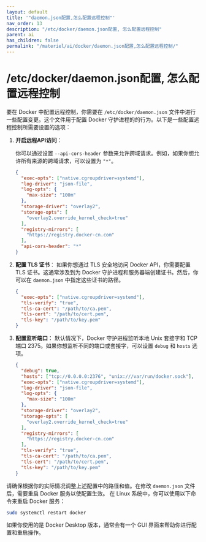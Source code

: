 ```yaml
---
layout: default
title: '"daemon.json配置,怎么配置远程控制"'
nav_order: 13
description: "/etc/docker/daemon.json配置, 怎么配置远程控制"
parent: ai
has_children: false
permalink: "/materiel/ai/docker/daemon.json配置,怎么配置远程控制/"
---
```


# /etc/docker/daemon.json配置, 怎么配置远程控制

要在 Docker 中配置远程控制，你需要在 `/etc/docker/daemon.json` 文件中进行一些配置变更。这个文件用于配置 Docker 守护进程的的行为。以下是一些配置远程控制所需要设置的选项：

1. **开启远程API访问**：

   你可以通过设置 `--api-cors-header` 参数来允许跨域请求。例如，如果你想允许所有来源的跨域请求，可以设置为 `"*"`。

   ```json
   {
     "exec-opts": ["native.cgroupdriver=systemd"],
     "log-driver": "json-file",
     "log-opts": {
       "max-size": "100m"
     },
     "storage-driver": "overlay2",
     "storage-opts": [
       "overlay2.override_kernel_check=true"
     ],
     "registry-mirrors": [
       "https://registry.docker-cn.com"
     ],
     "api-cors-header": "*"
   }
   ```

2. **配置 TLS 证书**：
   如果你想通过 TLS 安全地访问 Docker API，你需要配置 TLS 证书。这通常涉及到为 Docker 守护进程和服务器端创建证书。然后，你可以在 `daemon.json` 中指定这些证书的路径。

   ```json
   {
     "exec-opts": ["native.cgroupdriver=systemd"],
     "tls-verify": "true",
     "tls-ca-cert": "/path/to/ca.pem",
     "tls-cert": "/path/to/cert.pem",
     "tls-key": "/path/to/key.pem"
   }
   ```

3. **配置监听端口**：
   默认情况下，Docker 守护进程监听本地 Unix 套接字和 TCP 端口 2375。如果你想监听不同的端口或套接字，可以设置 `debug` 和 `hosts` 选项。

   ```json
   {
     "debug": true,
     "hosts": ["tcp://0.0.0.0:2376", "unix:///var/run/docker.sock"],
     "exec-opts": ["native.cgroupdriver=systemd"],
     "log-driver": "json-file",
     "log-opts": {
       "max-size": "100m"
     },
     "storage-driver": "overlay2",
     "storage-opts": [
       "overlay2.override_kernel_check=true"
     ],
     "registry-mirrors": [
       "https://registry.docker-cn.com"
     ],
     "tls-verify": "true",
     "tls-ca-cert": "/path/to/ca.pem",
     "tls-cert": "/path/to/cert.pem",
     "tls-key": "/path/to/key.pem"
   }
   ```

请确保根据你的实际情况调整上述配置中的路径和值。在修改 `daemon.json` 文件后，需要重启 Docker 服务以使配置生效。
在 Linux 系统中，你可以使用以下命令来重启 Docker 服务：

```bash
sudo systemctl restart docker
```

如果你使用的是 Docker Desktop 版本，通常会有一个 GUI 界面来帮助你进行配置和重启操作。
